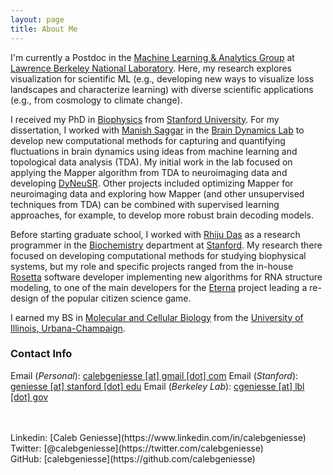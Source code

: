 ```yaml
---
layout: page
title: About Me
---
```


I'm currently a Postdoc in the [Machine Learning & Analytics Group](http://dav.lbl.gov/) at [Lawrence Berkeley National Laboratory](https://www.lbl.gov/). Here, my research explores visualization for scientific ML (e.g., developing new ways to visualize loss landscapes and characterize learning) with diverse scientific applications (e.g., from cosmology to climate change). 
							  
I received my PhD in [Biophysics](http://med.stanford.edu/biophysics.html) from [Stanford University](https://www.stanford.edu/). For my dissertation, I worked with [Manish Saggar](https://web.stanford.edu/~saggar/newsite/index.html) in the [Brain Dynamics Lab](http://braindynamicslab.github.io/) to develop new computational methods for capturing and quantifying fluctuations in brain dynamics using ideas from machine learning and topological data analysis (TDA). My initial work in the lab focused on applying the Mapper algorithm from TDA to neuroimaging data and developing [DyNeuSR](https://braindynamicslab.github.io/dyneusr). Other projects included optimizing Mapper for neuroimaging data and exploring how Mapper (and other unsupervised techniques from TDA) can be combined with supervised learning approaches, for example, to develop more robust brain decoding models. 

Before starting graduate school, I worked with [Rhiju Das](https://daslab.stanford.edu/) as a research programmer in the [Biochemistry](https://biochemistry.stanford.edu/) department at [Stanford](https://www.stanford.edu/). My research there focused on developing computational methods for studying biophysical systems, but my role and specific projects ranged from the in-house [Rosetta](https://www.rosettacommons.org/) software developer implementing new algorithms for RNA structure modeling, to one of the main developers for the [Eterna](https://eternagame.org) project leading a re-design of the popular citizen science game. 

I earned my BS in [Molecular and Cellular Biology](https://mcb.illinois.edu/) from the [University of Illinois, Urbana-Champaign](https://illinois.edu).

### Contact Info

Email (*Personal*): [calebgeniesse \[at\] gmail \[dot\] com]()
Email (*Stanford*): [geniesse \[at\] stanford \[dot\] edu]()
Email (*Berkeley Lab*): [cgeniesse \[at\] lbl \[dot\] gov]()

<br>
<br>
Linkedin: [Caleb Geniesse](https://www.linkedin.com/in/calebgeniesse)
<br>
Twitter: [@calebgeniesse](https://twitter.com/calebgeniesse)
<br>
GitHub: [calebgeniesse](https://github.com/calebgeniesse)
